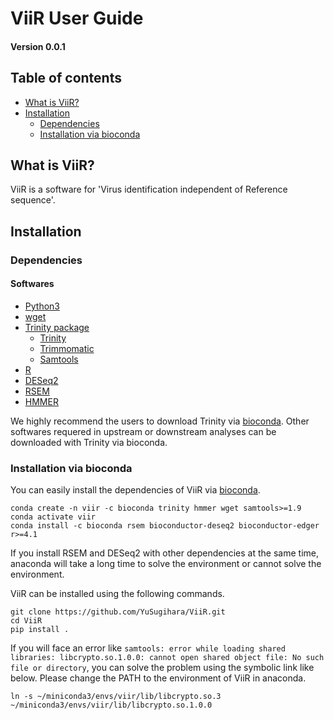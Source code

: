 # ViiR User Guide
#### Version 0.0.1

## Table of contents
- [What is ViiR?](#What-is-ViiR)
- [Installation](#Installation)
  + [Dependencies](#Dependencies)
  + [Installation via bioconda](#Installation-via-bioconda)


## What is ViiR?

ViiR is a software for 'Virus identification independent of Reference sequence'.

## Installation
### Dependencies
#### Softwares
- [Python3](https://www.python.org/downloads/)
- [wget](https://www.gnu.org/software/wget/)
- [Trinity package](https://github.com/trinityrnaseq/trinityrnaseq)
  + [Trinity](https://github.com/trinityrnaseq/trinityrnaseq)
  + [Trimmomatic](http://www.usadellab.org/cms/?page=trimmomatic)
  + [Samtools](http://www.htslib.org/doc/samtools.html)
- [R](https://www.r-project.org/)
- [DESeq2](https://bioconductor.org/packages/3.14/bioc/vignettes/DESeq2/inst/doc/DESeq2.html)
- [RSEM](https://deweylab.github.io/RSEM/)
- [HMMER](http://hmmer.org/)

We highly recommend the users to download Trinity via [bioconda](https://bioconda.github.io/).
Other softwares requered in upstream or downstream analyses can be downloaded with Trinity via bioconda.


### Installation via bioconda
You can easily install the dependencies of ViiR via [bioconda](https://bioconda.github.io/index.html).

```
conda create -n viir -c bioconda trinity hmmer wget samtools>=1.9
conda activate viir
conda install -c bioconda rsem bioconductor-deseq2 bioconductor-edger r>=4.1
```

If you install RSEM and DESeq2 with other dependencies at the same time, anaconda will take a long time to solve the environment or cannot solve the environment.

ViiR can be installed using the following commands.
```
git clone https://github.com/YuSugihara/ViiR.git
cd ViiR
pip install . 
```


If you will face an error like ```samtools: error while loading shared libraries: libcrypto.so.1.0.0: cannot open shared object file: No such file or directory```, you can solve the problem using the symbolic link like below. Please change the PATH to the environment of ViiR in anaconda.
```
ln -s ~/miniconda3/envs/viir/lib/libcrypto.so.3 ~/miniconda3/envs/viir/lib/libcrypto.so.1.0.0
```

